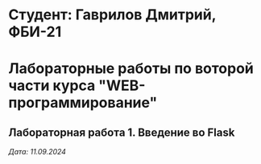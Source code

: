 # Студент: Гаврилов Дмитрий, ФБИ-21

# Лабораторные работы по воторой части курса "WEB-программирование"

## Лабораторная работа 1. Введение во Flask

*Дата: 11.09.2024*
